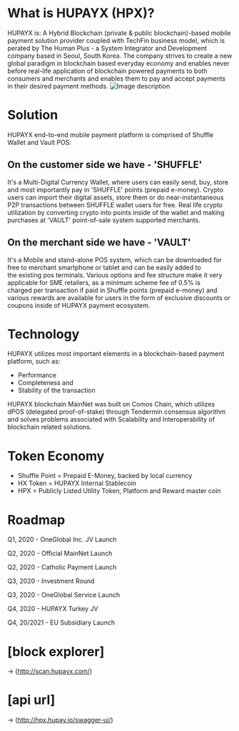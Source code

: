 # What is HUPAYX (HPX)?
HUPAYX is:
A Hybrid Blockchain (private & public blockchain)-based mobile payment solution provider coupled with TechFin business model, which is perated by The Human Plus - a System Integrator and Development company based in Seoul, South Korea. 
The company strives to create a new global paradigm in blockchain based everyday economy and enables never before real-life application of blockchain powered payments to both consumers and merchants and enables them to pay and accept payments in their desired payment methods.
![Image description](https://www.hupayx.com/images/img_about.png)

# Solution
HUPAYX end-to-end mobile payment platform is comprised of Shuffle Wallet and Vault POS:

## On the customer side we have - 'SHUFFLE' 
It's a Multi-Digital Currency Wallet, where users can easily send, buy, store and most importantly pay in 'SHUFFLE' points (prepaid e-money). Crypto users can import their digital assets, store them or do near-instantaneous P2P transactions between SHUFFLE wallet users for free. Real life crypto utilization by converting crypto into points inside of the wallet and making purchases at 'VAULT' point-of-sale system supported merchants.
## On the merchant side we have - 'VAULT' 
It's a Mobile and stand-alone POS system, which can be downloaded for free to merchant smartphone or tablet and can be easily added to the existing pos terminals. Various options and fee structure make it very applicable for SME retailers, as a minimum scheme fee of 0.5% is charged per transaction if paid in Shuffle points (prepaid e-money) and various rewards are available for users in the form of exclusive discounts or coupons inside of HUPAYX payment ecosystem.

# Technology
HUPAYX utilizes most important elements in a blockchain-based payment platform, such as: 
- Performance
- Completeness and
- Stability of the transaction 

HUPAYX blockchain MainNet was built on Comos Chain, which utilizes dPOS (delegated proof-of-stake) through Tendermin consensus algorithm and solves problems associated with Scalability and Interoperability of blockchain related solutions.

# Token Economy
- Shuffle Point = Prepaid E-Money, backed by local currency
- HX Token = HUPAYX Internal Stablecoin
- HPX = Publicly Listed Utility Token, Platform and Reward master coin

# Roadmap
Q1, 2020 - OneGlobal Inc. JV Launch 

Q2, 2020 - Official MainNet Launch 

Q2, 2020 - Catholic Payment Launch

Q3, 2020 - Investment Round 

Q3, 2020 - OneGlobal Service Launch 

Q4, 2020 - HUPAYX Turkey JV 

Q4, 20/2021 - EU Subsidiary Launch

# [block explorer] 
-> (http://scan.hupayx.com/)
# [api url] 
-> (http://hpx.hupay.io/swagger-ui/)
